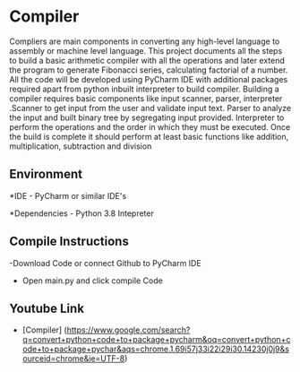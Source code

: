 # Compiler
Compliers are main components in converting any high-level language to assembly or machine level language. This project documents all the steps to build a basic arithmetic compiler with all the operations and later extend the program to generate Fibonacci series, calculating factorial of a number. All the code will be developed using PyCharm IDE with additional packages required apart from python inbuilt interpreter to build compiler. Building a compiler requires basic components like input scanner, parser, interpreter .Scanner to get input from the user and validate input text. Parser to analyze the input and built binary tree by segregating input provided. Interpreter to  perform the operations and the order in which they must be executed. Once the build is complete it should perform at least basic functions like addition, multiplication, subtraction and division

## Environment

  *IDE - PyCharm or similar IDE's
  
  *Dependencies - Python 3.8 Intepreter

## Compile Instructions

-Download Code or connect Github to PyCharm IDE 

- Open main.py and click compile Code

## Youtube Link

- [Compiler] (https://www.google.com/search?q=convert+python+code+to+package+pycharm&oq=convert+python+code+to+package+pychar&aqs=chrome.1.69i57j33i22i29i30.14230j0j9&sourceid=chrome&ie=UTF-8)

